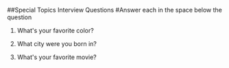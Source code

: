 ##Special Topics Interview Questions
#Answer each in the space below the question

1. What's your favorite color?


2. What city were you born in?


3. What's your favorite movie?




